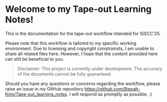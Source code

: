 # Welcome to my Tape-out Learning Notes!

This is the documentation for the tape-out workflow intended for ISSCC'25.

Please note that this workflow is tailored to my specific working environment.
Due to licensing and copyright constrainsts, I am unable to share all related files here. However, I hope that the content provided here can still be beneficial to you.

> Disclaimer: This project is currently under development. The accuracy of the documents cannot be fully guaranteed.

Should you have any questions or concerns regarding the workflow, please raise an issue in my GitHub repository <https://github.com/Bwoah-Kimi/Tape-out_learning_notes>. I will respond as promptly as possible. :)
